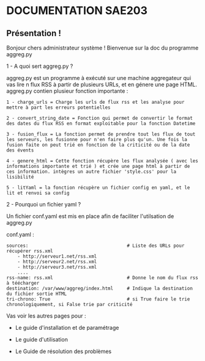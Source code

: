 # DOCUMENTATION SAE203

## Présentation !

Bonjour chers administrateur système ! Bienvenue sur la doc du programme aggreg.py

1 - A quoi sert aggreg.py ?

aggreg.py est un programme à exécuté sur une machine aggregateur qui vas lire n flux RSS à partir de plusieurs URLs, et en génere une page HTML. aggreg.py contien plusieur fonction importante :

    1 - charge_urls = Charge les urls de flux rss et les analyse pour mettre à part les erreurs potentielles

    2 - convert_string_date = Fonction qui permet de convertir le format des dates du flux RSS en format exploitable pour la fonction Datetime

    3 - fusion_flux = La fonction permet de prendre tout les flux de tout les serveurs, les fusionne pour n'en faire plus qu'un. Une fois la fusion faite on peut trié en fonction de la criticité ou de la date des évents

    4 - genere_html = Cette fonction récupère les flux analysée ( avec les informations importante et trié ) et crée une page html à partir de ces information. intègres un autre fichier 'style.css' pour la lisibilité 

    5 - litYaml = la fonction récupère un fichier config en yaml, et le lit et renvoi sa config

2 - Pourquoi un fichier yaml ?

Un fichier conf.yaml est mis en place afin de faciliter l'utilsation de aggreg.py

conf.yaml :

    sources:                                    # Liste des URLs pour récupérer rss.xml
        - http://serveur1.net/rss.xml
        - http://serveur2.net/rss.xml
        - http://serveur3.net/rss.xml
        ....
    rss-name: rss.xml                           # Donne le nom du flux rss à téécharger
    destination: /var/www/aggreg/index.html     # Indique la destination du fichier sortie HTML
    tri-chrono: True                            # si True faire le trie chronologiquement, si False trie par criticité


Vas voir les autres pages pour :

- Le guide d'installation et de paramétrage

- Le guide d'utilisation

- Le Guide de résolution des problèmes
 

